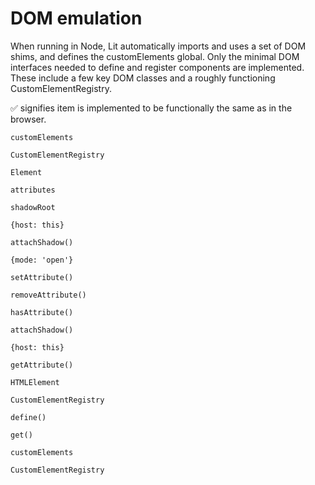 # DOM emulation

When running in Node, Lit automatically imports and uses a set of DOM shims, and defines the customElements global. Only the minimal DOM interfaces needed to define and register components are implemented. These include a few key DOM classes and a roughly functioning CustomElementRegistry.

✅ signifies item is implemented to be functionally the same as in the browser.

```
customElements
```

```
CustomElementRegistry
```

```
Element
```

```
attributes
```

```
shadowRoot
```

```
{host: this}
```

```
attachShadow()
```

```
{mode: 'open'}
```

```
setAttribute()
```

```
removeAttribute()
```

```
hasAttribute()
```

```
attachShadow()
```

```
{host: this}
```

```
getAttribute()
```

```
HTMLElement
```

```
CustomElementRegistry
```

```
define()
```

```
get()
```

```
customElements
```

```
CustomElementRegistry
```

